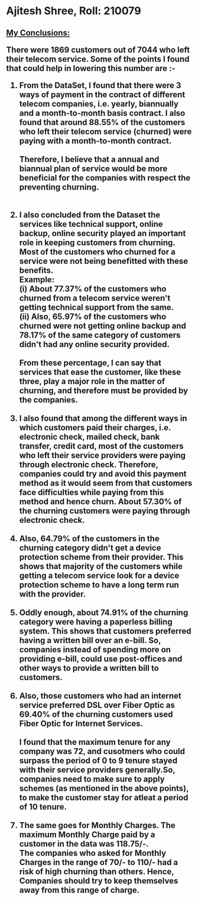 # Ajitesh Shree, Roll: 210079
<b><h2><u>My Conclusions:</u></b><br>

There were 1869 customers out of 7044 who left their telecom service. Some of the points I found that could help in lowering this number are :-

1. From the DataSet, I found that there were 3 ways of payment in the contract of different telecom companies, i.e. yearly, biannually and a month-to-month basis contract. I also found that around 88.55% of the customers who left their telecom service (churned) were paying with a month-to-month contract.
<br><br> Therefore, I believe that a annual and biannual plan of service would be more beneficial for the companies with respect the preventing churning.
<br><br><br>
2. I also concluded from the Dataset the services like technical support, online backup, online security played an important role in keeping customers from churning. Most of the customers who churned for a service were not being benefitted with these benefits.<br>
Example: 
<br>(i) About 77.37% of the customers who churned from a telecom service weren't getting technical support from the same.
<br> (ii) Also, 65.97% of the customers who churned were not getting online backup and 78.17% of the same category of customers didn't had any online security provided.
<br><br>
From these percentage, I can say that services that ease the customer, like these three, play a major role in the matter of churning, and therefore must be provided by the companies.
<br><br>
3. I also found that among the different ways in which customers paid their charges, i.e. electronic check, mailed check, bank transfer, credit card, most of the customers who left their service providers were paying through electronic check. Therefore, companies could try and avoid this payment method as it would seem from that customers face difficulties while paying from this method and hence churn. About 57.30% of the churning customers were paying through electronic check.
<br><br>
4. Also, 64.79% of the customers in the churning category didn't get a device protection scheme from their provider. This shows that majority of the customers while getting a telecom service look for a device protection scheme to have a long term run with the provider.
<br><br>
5. Oddly enough, about 74.91% of the churning category were having a paperless billing system. This shows that customers preferred having a written bill over an e-bill. So, companies instead of spending more on providing e-bill, could use post-offices and other ways to provide a written bill to customers.
<br><br>
6. Also, those customers who had an internet service preferred DSL over Fiber Optic as 69.40% of the churning customers used Fiber Optic for Internet Services.
<br><br>
I found that the maximum tenure for any company was 72, and cusotmers who could surpass the period of 0 to 9 tenure stayed with their service providers generally.So, companies need to make sure to apply schemes (as mentioned in the above points), to make the customer stay for atleat a period of 10 tenure.
<br><br>
7. The same goes for Monthly Charges. The maximum Monthly Charge paid by a customer in the data was 118.75/-. <br>
The companies who asked for Monthly Charges in the range of 70/- to 110/- had a risk of high churning than others. Hence, Companies should try to keep themselves away from this range of charge.

